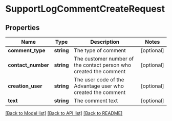 # SupportLogCommentCreateRequest

## Properties
Name | Type | Description | Notes
------------ | ------------- | ------------- | -------------
**comment_type** | **string** | The type of comment | [optional] 
**contact_number** | **string** | The customer number of the contact person who created the comment | [optional] 
**creation_user** | **string** | The user code of the Advantage user who created the comment | [optional] 
**text** | **string** | The comment text | [optional] 

[[Back to Model list]](../README.md#documentation-for-models) [[Back to API list]](../README.md#documentation-for-api-endpoints) [[Back to README]](../README.md)


